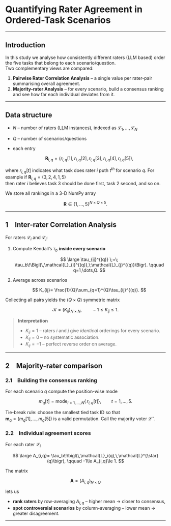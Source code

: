 # Quantifying Rater Agreement in Ordered-Task Scenarios  

---

## Introduction  

In this study we analyse how consistently different raters (LLM based) order the
five tasks that belong to each scenario/question.  
Two complementary views are compared:

1. **Pairwise Rater Correlation Analysis** – a single value per rater-pair summarising overall agreement.  
2. **Majority-rater Analysis** – for every scenario, build a consensus ranking and
   see how far each individual deviates from it.

---

## Data structure  

* $N$ – number&nbsp;of raters (LLM instances), indexed as $\mathcal{L}_1,\dots,\mathcal{L}_N$
* $Q$ – number of scenarios/questions  
* each entry  

  $$
  \mathbf R_{i,q}= \bigl(r_{i,q}[1],\,r_{i,q}[2],\,r_{i,q}[3],\,r_{i,q}[4],\,r_{i,q}[5]\bigr),
  $$

where $r_{i, q}[t]$ indicates what task does rater $i$ puth $t^{th}$ for scenario $q$.
For example if
  $\mathbf R_{i,q}=(3,2,4,1,5)$  
  then rater $i$ believes task 3 should be done first, task 2 second, and so on.

We store all rankings in a 3-D NumPy array

$$
\mathbf R\in\{1,\dots,5\}^{N\times Q\times 5}.
$$

---

## 1 Inter-rater Correlation Analysis

For raters $\mathcal{L}_i$ and $\mathcal{L}_j$:

1. Compute Kendall’s $\tau_b$ **inside every scenario**

   $$
   \large
    \tau_{ij}^{(q)}
    \;=\;
    \tau_b\!\Bigl(\,\mathcal{L}_{i}^{(q)},\;\mathcal{L}_{j}^{(q)}\Bigr).
   \qquad q=1,\dots,Q.
   $$

2. Average across scenarios  

   $$
   K_{ij}= \frac{1}{Q}\sum_{q=1}^{Q}\tau_{ij}^{(q)}.
   $$

Collecting all pairs yields the $(Q \times Q)$ symmetric matrix

$$
\mathcal K=(K_{ij})_{N\times N}, \qquad -1\le K_{ij}\le 1.
$$

> **Interpretation**  
> * $K_{ij}=1$ – raters $i$ and $j$ give *identical* orderings for every scenario.  
> * $K_{ij}=0$ – no systematic association.  
> * $K_{ij}=-1$ – perfect reverse order on average.

---

## 2 Majority-rater comparison  

### 2.1 Building the consensus ranking  

For each scenario $q$ compute the position-wise mode

$$
m_q[t]=\operatorname*{mode}_{i=1,\dots,N}\{\,r_{i,q}[t]\},
\qquad t=1,\dots,5.
$$

Tie-break rule: choose the smallest tied task ID so that  
$\mathbf m_q=(m_q[1],\dots,m_q[5])$ is a valid permutation. Call the majority voter $\mathcal{L}^{\star}$.

### 2.2 Individual agreement scores  

For each rater $\mathcal{L}_i$

$$
\large
A_{i,q}= \tau_b\!\bigl(\,\mathcal{L}_i(q),\,\mathcal{L}^{\star}(q)\bigr),
\qquad -1\le A_{i,q}\le 1.
$$

The matrix  

$$
\mathbf A=(A_{i,q})_{N\times Q}
$$

lets us

* **rank raters** by row-averaging $A_{i,q}$ – higher mean $\to$ closer to consensus,  
* **spot controversial scenarios** by column-averaging – lower mean $\to$ greater disagreement.

---